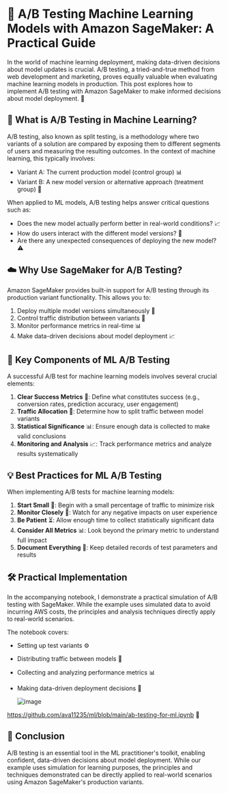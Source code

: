 # 🧪 A/B Testing Machine Learning Models with Amazon SageMaker: A Practical Guide

In the world of machine learning deployment, making data-driven decisions about model updates is crucial. A/B testing, a tried-and-true method from web development and marketing, proves equally valuable when evaluating machine learning models in production. This post explores how to implement A/B testing with Amazon SageMaker to make informed decisions about model deployment. 🚀

## 🤔 What is A/B Testing in Machine Learning?

A/B testing, also known as split testing, is a methodology where two variants of a solution are compared by exposing them to different segments of users and measuring the resulting outcomes. In the context of machine learning, this typically involves:

- Variant A: The current production model (control group) 📊
- Variant B: A new model version or alternative approach (treatment group) 🔄

When applied to ML models, A/B testing helps answer critical questions such as:
- Does the new model actually perform better in real-world conditions? 📈
- How do users interact with the different model versions? 👥
- Are there any unexpected consequences of deploying the new model? ⚠️

## ☁️ Why Use SageMaker for A/B Testing?

Amazon SageMaker provides built-in support for A/B testing through its production variant functionality. This allows you to:

1. Deploy multiple model versions simultaneously 🔄
2. Control traffic distribution between variants 🔀
3. Monitor performance metrics in real-time 📊
4. Make data-driven decisions about model deployment 📈

## 🔑 Key Components of ML A/B Testing

A successful A/B test for machine learning models involves several crucial elements:

1. **Clear Success Metrics** 🎯: Define what constitutes success (e.g., conversion rates, prediction accuracy, user engagement)
2. **Traffic Allocation** 🔀: Determine how to split traffic between model variants
3. **Statistical Significance** 📊: Ensure enough data is collected to make valid conclusions
4. **Monitoring and Analysis** 📈: Track performance metrics and analyze results systematically

## 💡 Best Practices for ML A/B Testing

When implementing A/B tests for machine learning models:

1. **Start Small** 🌱: Begin with a small percentage of traffic to minimize risk
2. **Monitor Closely** 👀: Watch for any negative impacts on user experience
3. **Be Patient** ⏳: Allow enough time to collect statistically significant data
4. **Consider All Metrics** 📊: Look beyond the primary metric to understand full impact
5. **Document Everything** 📝: Keep detailed records of test parameters and results

## 🛠️ Practical Implementation

In the accompanying notebook, I demonstrate a practical simulation of A/B testing with SageMaker. While the example uses simulated data to avoid incurring AWS costs, the principles and analysis techniques directly apply to real-world scenarios.

The notebook covers:
- Setting up test variants ⚙️
- Distributing traffic between models 🔀
- Collecting and analyzing performance metrics 📊
- Making data-driven deployment decisions 🎯

  ![image](https://github.com/user-attachments/assets/8d96bfc4-6f5f-48eb-a899-9bc9edab4226)


https://github.com/ava11235/ml/blob/main/ab-testing-for-ml.ipynb 📓

## 🎯 Conclusion

A/B testing is an essential tool in the ML practitioner's toolkit, enabling confident, data-driven decisions about model deployment. While our example uses simulation for learning purposes, the principles and techniques demonstrated can be directly applied to real-world scenarios using Amazon SageMaker's production variants.

